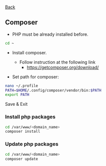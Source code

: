 [Back](../INSTALL.md)

## Composer
- PHP must be already installed before.

```bash
cd ~
```

- Install composer.
  - Follow instruction at the following link
    - https://getcomposer.org/download/

- Set path for composer:

```bash
nano ~/.profile
PATH=$HOME/.config/composer/vendor/bin:$PATH
export PATH
```
Save & Exit

### Install php packages
```bash
cd /var/www/<domain_name>
composer install
```

### Update php packages
```bash
cd /var/www/<domain_name>
composer update
```